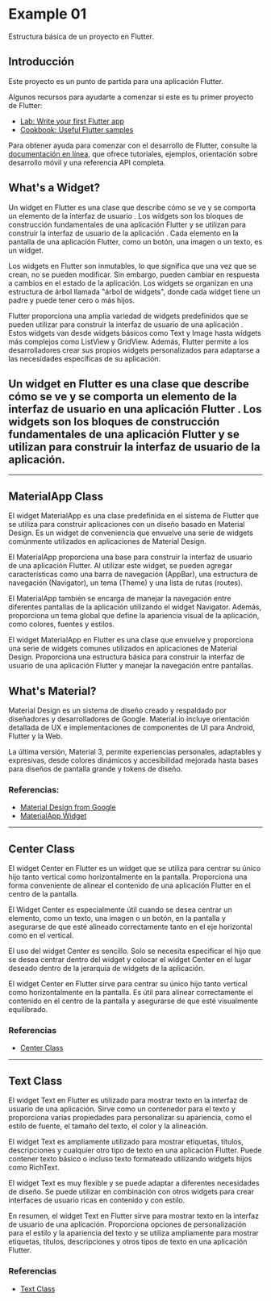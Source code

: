 # Example 01

Estructura básica de un proyecto en Flutter.

## Introducción

Este proyecto es un punto de partida para una aplicación Flutter.

Algunos recursos para ayudarte a comenzar si este es tu primer proyecto de Flutter:

- [Lab: Write your first Flutter app](https://docs.flutter.dev/get-started/codelab)
- [Cookbook: Useful Flutter samples](https://docs.flutter.dev/cookbook)

Para obtener ayuda para comenzar con el desarrollo de Flutter, consulte la [documentación en línea](https://docs.flutter.dev/), que ofrece tutoriales, ejemplos, orientación sobre desarrollo móvil y una referencia API completa.

## What's a Widget?
Un widget en Flutter es una clase que describe cómo se ve y se comporta un elemento de la interfaz de usuario . Los widgets son los bloques de construcción fundamentales de una aplicación Flutter y se utilizan para construir la interfaz de usuario de la aplicación . Cada elemento en la pantalla de una aplicación Flutter, como un botón, una imagen o un texto, es un widget.

Los widgets en Flutter son inmutables, lo que significa que una vez que se crean, no se pueden modificar. Sin embargo, pueden cambiar en respuesta a cambios en el estado de la aplicación. Los widgets se organizan en una estructura de árbol llamada "árbol de widgets", donde cada widget tiene un padre y puede tener cero o más hijos.

Flutter proporciona una amplia variedad de widgets predefinidos que se pueden utilizar para construir la interfaz de usuario de una aplicación . Estos widgets van desde widgets básicos como Text y Image hasta widgets más complejos como ListView y GridView. Además, Flutter permite a los desarrolladores crear sus propios widgets personalizados para adaptarse a las necesidades específicas de su aplicación.

## Un widget en Flutter es una clase que describe cómo se ve y se comporta un elemento de la interfaz de usuario en una aplicación Flutter . Los widgets son los bloques de construcción fundamentales de una aplicación Flutter y se utilizan para construir la interfaz de usuario de la aplicación.

---

## MaterialApp Class
El widget MaterialApp es una clase predefinida en el sistema de Flutter que se utiliza para construir aplicaciones con un diseño basado en Material Design. Es un widget de conveniencia que envuelve una serie de widgets comúnmente utilizados en aplicaciones de Material Design.

El MaterialApp proporciona una base para construir la interfaz de usuario de una aplicación Flutter. Al utilizar este widget, se pueden agregar características como una barra de navegación (AppBar), una estructura de navegación (Navigator), un tema (Theme) y una lista de rutas (routes).

El MaterialApp también se encarga de manejar la navegación entre diferentes pantallas de la aplicación utilizando el widget Navigator. Además, proporciona un tema global que define la apariencia visual de la aplicación, como colores, fuentes y estilos.

El widget MaterialApp en Flutter es una clase que envuelve y proporciona una serie de widgets comunes utilizados en aplicaciones de Material Design. Proporciona una estructura básica para construir la interfaz de usuario de una aplicación Flutter y manejar la navegación entre pantallas.

## What's Material?
Material Design es un sistema de diseño creado y respaldado por diseñadores y desarrolladores de Google. Material.io incluye orientación detallada de UX e implementaciones de componentes de UI para Android, Flutter y la Web.

La última versión, Material 3, permite experiencias personales, adaptables y expresivas, desde colores dinámicos y accesibilidad mejorada hasta bases para diseños de pantalla grande y tokens de diseño.

### Referencias:
- [Material Design from Google](https://m3.material.io)
- [MaterialApp Widget](https://api.flutter.dev/flutter/material/MaterialApp-class.html)

---

## Center Class
El widget Center en Flutter es un widget que se utiliza para centrar su único hijo tanto vertical como horizontalmente en la pantalla. Proporciona una forma conveniente de alinear el contenido de una aplicación Flutter en el centro de la pantalla.

El Widget Center es especialmente útil cuando se desea centrar un elemento, como un texto, una imagen o un botón, en la pantalla y asegurarse de que esté alineado correctamente tanto en el eje horizontal como en el vertical.

El uso del widget Center es sencillo. Solo se necesita especificar el hijo que se desea centrar dentro del widget y colocar el widget Center en el lugar deseado dentro de la jerarquía de widgets de la aplicación.

El widget Center en Flutter sirve para centrar su único hijo tanto vertical como horizontalmente en la pantalla. Es útil para alinear correctamente el contenido en el centro de la pantalla y asegurarse de que esté visualmente equilibrado.

### Referencias
- [Center Class](https://api.flutter.dev/flutter/widgets/Center-class.html)

---

## Text Class
El widget Text en Flutter es utilizado para mostrar texto en la interfaz de usuario de una aplicación. Sirve como un contenedor para el texto y proporciona varias propiedades para personalizar su apariencia, como el estilo de fuente, el tamaño del texto, el color y la alineación.

El widget Text es ampliamente utilizado para mostrar etiquetas, títulos, descripciones y cualquier otro tipo de texto en una aplicación Flutter. Puede contener texto básico o incluso texto formateado utilizando widgets hijos como RichText.

El widget Text es muy flexible y se puede adaptar a diferentes necesidades de diseño. Se puede utilizar en combinación con otros widgets para crear interfaces de usuario ricas en contenido y con estilo.

En resumen, el widget Text en Flutter sirve para mostrar texto en la interfaz de usuario de una aplicación. Proporciona opciones de personalización para el estilo y la apariencia del texto y se utiliza ampliamente para mostrar etiquetas, títulos, descripciones y otros tipos de texto en una aplicación Flutter.

### Referencias
- [Text Class](https://api.flutter.dev/flutter/widgets/Text-class.html)

